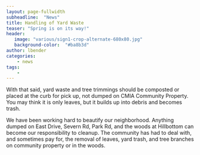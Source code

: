 ```yaml
---
layout: page-fullwidth
subheadline:  "News"
title: Handling of Yard Waste
teaser: "Spring is on its way!"
header:
   image: "various/sign1-crop-alternate-680x80.jpg"
   background-color:  "#ba8b3d"
author: lbender
categories:
    - news
tags:
    - 
---
```


With that
 said, yard waste and tree trimmings
should be composted or placed at the
curb for pick up, not dumped on
CMIA Community Property. You
may think it is only leaves, but it
builds up into debris and becomes
trash.

We have been working hard to beautify our neighborhood. Anything
dumped on East Drive, Severn Rd,
Park Rd, and the woods at Hillbottom can become our responsibility to
cleanup.
The community has had to deal with,
and sometimes pay for, the removal
of leaves, yard trash, and tree
branches on community property or
in the woods.

